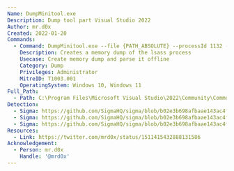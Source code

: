 ```yaml
---
Name: DumpMinitool.exe
Description: Dump tool part Visual Studio 2022
Author: mr.d0x
Created: 2022-01-20
Commands:
  - Command: DumpMinitool.exe --file {PATH_ABSOLUTE} --processId 1132 --dumpType Full
    Description: Creates a memory dump of the lsass process
    Usecase: Create memory dump and parse it offline
    Category: Dump
    Privileges: Administrator
    MitreID: T1003.001
    OperatingSystem: Windows 10, Windows 11
Full_Path:
  - Path: C:\Program Files\Microsoft Visual Studio\2022\Community\Common7\IDE\Extensions\TestPlatform\Extensions\DumpMinitool.exe
Detection:
  - Sigma: https://github.com/SigmaHQ/sigma/blob/b02e3b698afbaae143ac4fb36236eb0b41122ed7/rules/windows/process_creation/proc_creation_win_dumpminitool_execution.yml
  - Sigma: https://github.com/SigmaHQ/sigma/blob/b02e3b698afbaae143ac4fb36236eb0b41122ed7/rules/windows/process_creation/proc_creation_win_dumpminitool_susp_execution.yml
  - Sigma: https://github.com/SigmaHQ/sigma/blob/b02e3b698afbaae143ac4fb36236eb0b41122ed7/rules/windows/process_creation/proc_creation_win_devinit_lolbin_usage.yml
Resources:
  - Link: https://twitter.com/mrd0x/status/1511415432888131586
Acknowledgement:
  - Person: mr.d0x
    Handle: '@mrd0x'
---
```

